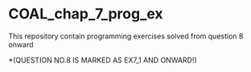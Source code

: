 # COAL_chap_7_prog_ex
This repository contain programming exercises solved from question 8 onward

*(QUESTION NO.8 IS MARKED AS EX7_1 AND ONWARD!)
